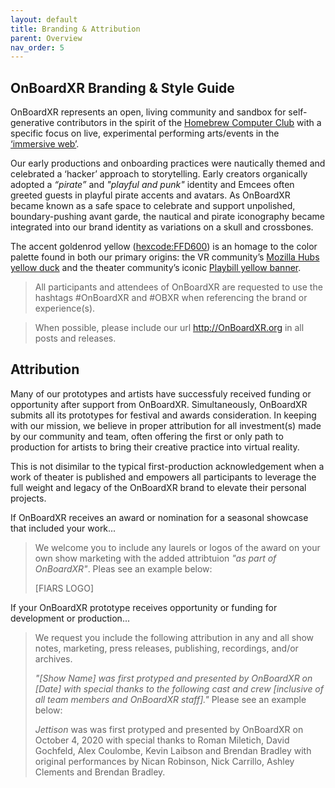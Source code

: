 ```yaml
---
layout: default
title: Branding & Attribution
parent: Overview
nav_order: 5
---
```


## OnBoardXR Branding & Style Guide
OnBoardXR represents an open, living community and sandbox for self-generative contributors in the spirit of the [Homebrew Computer Club]( https://en.wikipedia.org/wiki/Homebrew_Computer_Club) with a specific focus on live, experimental performing arts/events in the [‘immersive web’](). 

Our early productions and onboarding practices were nautically themed and celebrated a ‘hacker’ approach to storytelling. Early creators organically adopted a *“pirate”* and *"playful and punk"* identity and Emcees often greeted guests in playful pirate accents and avatars. As OnBoardXR became known as a safe space to celebrate and support unpolished, boundary-pushing avant garde, the nautical and pirate iconography became integrated into our brand identity as variations on a skull and crossbones. 

The accent goldenrod yellow ([hexcode:FFD600](https://encycolorpedia.com/ffd600)) is an homage to the color palette found in both our primary origins: the VR community’s [Mozilla Hubs yellow duck](https://hubs.mozilla.com/docs/hubs-cloud-branding.html) and the theater community’s iconic [Playbill yellow banner](https://playbill.com/article/how-to-build-your-own-custom-playbill-program-with-playbillder). 

> All participants and attendees of OnBoardXR are requested to use the hashtags #OnBoardXR and #OBXR when referencing the brand or experience(s).

> When possible, please include our url http://OnBoardXR.org in all posts and releases.


## Attribution
Many of our prototypes and artists have successfuly received funding or opportunity after support from OnBoardXR. Simultaneously, OnBoardXR submits all its prototypes for festival and awards consideration. In keeping with our mission, we believe in proper attribution for all investment(s) made by our community and team, often offering the first or only path to production for artists to bring their creative practice into virtual reality. 

This is not disimilar to the typical first-production acknowledgement when a work of theater is published and empowers all participants to leverage the full weight and legacy of the OnBoardXR brand to elevate their personal projects. 

If OnBoardXR receives an award or nomination for a seasonal showcase that included your work...  
>We welcome you to include any laurels or logos of the award on your own show marketing with the added attribtuion *"as part of OnBoardXR"*. Pleas see an example below:
>
>[FIARS LOGO]

If your OnBoardXR prototype receives opportunity or funding for development or production... 
>We request you include the following attribution in any and all show notes, marketing, press releases, publishing, recordings, and/or archives. 
>
>*"[Show Name] was first protyped and presented by OnBoardXR on [Date] with special thanks to the following cast and crew [inclusive of all team members and OnBoardXR staff]."* Please see an example below:
>
>*Jettison* was was first protyped and presented by OnBoardXR on October 4, 2020 with special thanks to Roman Miletich, David Gochfeld, Alex Coulombe, Kevin Laibson and Brendan Bradley with original performances by Nican Robinson, Nick Carrillo, Ashley Clements and Brendan Bradley.
